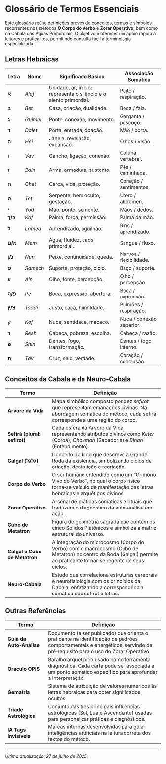 # Glossário de Termos Essenciais

Este glossário reúne definições breves de conceitos, termos e símbolos recorrentes nos métodos **O Corpo do Verbo** e **Zorar Operativo**, bem como na Cabala das Águas Primordiais. O objetivo é oferecer um apoio rápido a leitores e praticantes, permitindo consulta fácil a terminologia especializada.

## Letras Hebraicas

| Letra | Nome | Significado Básico | Associação Somática |
| --- | --- | --- | --- |
| **א** | *Alef* | Unidade, ar, início; representa o silêncio e o alento primordial. | Peito / respiração. |
| **ב** | *Bet* | Casa, criação, dualidade. | Boca / fala. |
| **ג** | *Guimel* | Ponte, conexão, movimento. | Garganta / pescoço. |
| **ד** | *Dalet* | Porta, entrada, doação. | Mão / porta. |
| **ה** | *Hei* | Janela, revelação, expansão. | Olhos / visão. |
| **ו** | *Vav* | Gancho, ligação, conexão. | Coluna vertebral. |
| **ז** | *Zain* | Arma, armadura, sustento. | Pés / caminhada. |
| **ח** | *Chet* | Cerca, vida, proteção. | Coração / sentimentos. |
| **ט** | *Tet* | Serpente, bem oculto, gestação. | Útero / abdômen. |
| **י** | *Yod* | Mão, ponto, semente. | Mãos / dedos. |
| **כ/ך** | *Kaf* | Palma, força, permissão. | Palma da mão. |
| **ל** | *Lamed* | Aprendizado, aguilhão. | Rins / aprendizado. |
| **מ/ם** | *Mem* | Água, fluidez, caos primordial. | Sangue / fluxo. |
| **נ/ן** | *Nun* | Peixe, continuidade, queda. | Nervos / flexibilidade. |
| **ס** | *Samech* | Suporte, proteção, ciclo. | Baço / suporte. |
| **ע** | *Ain* | Olho, fonte, percepção. | Olho / percepção. |
| **פ/ף** | *Pe* | Boca, expressão, abertura. | Boca / expressão. |
| **צ/ץ** | *Tsadi* | Justo, caça, humildade. | Pulmões / respiração. |
| **ק** | *Kof* | Nuca, santidade, macaco. | Nuca / conexão superior. |
| **ר** | *Resh* | Cabeça, pobreza, escolha. | Cabeça / razão. |
| **ש** | *Shin* | Dentes, fogo, transformação. | Dentes / fogo interno. |
| **ת** | *Tav* | Cruz, selo, verdade. | Coração / conclusão. |

## Conceitos da Cabala e da Neuro‑Cabala

| Termo | Definição |
| --- | --- |
| **Árvore da Vida** | Mapa simbólico composto por dez *sefirot* que representam emanações divinas. Na abordagem somática do método, cada sefirá corresponde a uma região do corpo. |
| **Sefirá (plural: sefirot)** | Cada esfera da Árvore da Vida, representando atributos divinos como *Keter* (Coroa), *Chokmah* (Sabedoria) e *Binah* (Entendimento). |
| **Galgal (גלגל)** | Conceito do blog que descreve a Grande Roda da existência, simbolizando ciclos de criação, destruição e recriação. |
| **Corpo do Verbo** | O ser humano entendido como um “Grimório Vivo do Verbo”, no qual o corpo físico torna‑se veículo de manifestação das letras hebraicas e arquétipos divinos. |
| **Zorar Operativo** | Arsenal de práticas somáticas e rituais que traduzem o diagnóstico da auto‑análise em ação. |
| **Cubo de Metatron** | Figura de geometria sagrada que contém os cinco Sólidos Platônicos e simboliza a matriz estrutural do universo. |
| **Galgal e Cubo de Metatron** | A integração do microcosmo (Corpo do Verbo) com o macrocosmo (Cubo de Metatron) no centro da Roda (Galgal) permite ao praticante tornar‑se regente de seus ciclos. |
| **Neuro‑Cabala** | Estudo que correlaciona estruturas cerebrais e neurofisiologia com os princípios da Cabala, enfatizando a correspondência somática das sefirot e letras. |

## Outras Referências

| Termo | Definição |
| --- | --- |
| **Guia da Auto‑Análise** | Documento (a ser publicado) que orienta o praticante na identificação de padrões comportamentais e energéticos, servindo de pré‑requisito para o uso do Zorar Operativo. |
| **Oráculo OPIS** | Baralho arquetípico usado como ferramenta diagnóstica. Cada carta pode ser associada a um ponto somático específico para aprofundar a interpretação. |
| **Gematria** | Sistema de atribuição de valores numéricos às letras hebraicas para obter significados ocultos. |
| **Triade Astrológica** | Conjunto das três principais influências astrológicas (Sol, Lua e Ascendente) usadas para personalizar práticas e diagnósticos. |
| **IA Tags Invisíveis** | Marcas internas desenvolvidas para guiar inteligências artificiais na leitura correta dos textos do método. |

---

*Última atualização: 27 de julho de 2025.*